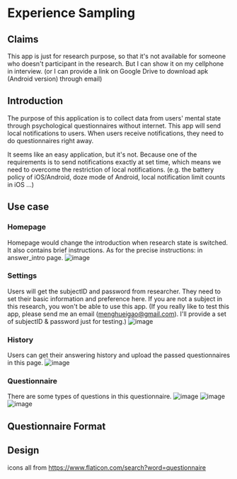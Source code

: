 # Experience Sampling
## Claims
This app is just for research purpose, so that it's not available for someone who doesn't participant in the research.
But I can show it on my cellphone in interview. 
(or I can provide a link on Google Drive to download apk (Android version) through email)

## Introduction
The purpose of this application is to collect data from users' mental state through psychological questionnaires without internet.
This app will send local notifications to users.
When users receive notifications, they need to do questionnaires right away.

It seems like an easy application, but it's not.
Because one of the requirements is to send notifications exactly at set time, which means we need to overcome the restriction of local notifications.
(e.g. the battery policy of iOS/Android, doze mode of Android, local notification limit counts in iOS ...)

## Use case
### Homepage
Homepage would change the introduction when research state is switched.
It also contains brief instructions. 
As for the precise instructions: in answer_intro page.
![image](https://github.com/Risetto-Kao/experience_sampling/blob/main/present/homepage.jpg)

### Settings
Users will get the subjectID and password from researcher.
They need to set their basic information and preference here.
If you are not a subject in this research, you won't be able to use this app.
(If you really like to test this app, please send me an email (menghueigao@gmail.com). I'll provide a set of subjectID & password just for testing.)
![image](https://github.com/Risetto-Kao/experience_sampling/blob/main/present/settings.jpg)

### History
Users can get their answering history and upload the passed questionnaires in this page. 
![image](https://github.com/Risetto-Kao/experience_sampling/blob/main/present/history.jpg)

### Questionnaire
There are some types of questions in this questionnaire.
![image](https://github.com/Risetto-Kao/experience_sampling/blob/main/present/question_type1.jpg)
![image](https://github.com/Risetto-Kao/experience_sampling/blob/main/present/question_type2.jpg)
![image](https://github.com/Risetto-Kao/experience_sampling/blob/main/present/question_type3.jpg)


## Questionnaire Format

## Design
icons all from https://www.flaticon.com/search?word=questionnaire
